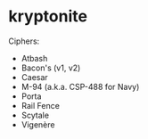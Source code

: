 # kryptonite

Ciphers:
- Atbash
- Bacon's (v1, v2)
- Caesar
- M-94 (a.k.a. CSP-488 for Navy)
- Porta
- Rail Fence
- Scytale
- Vigenère